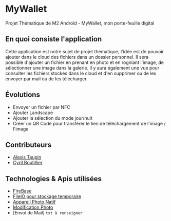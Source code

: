 # MyWallet
Projet Thématique de M2 Android - MyWallet, mon porte-feuille digital

## En quoi consiste l'application
Cette application est notre sujet de projet thématique, l'idée est de pouvoir ajouter dans le cloud des fichiers dans un dossier personnel. 
Il sera possible d'ajouter un fichier en prenant en photo et en rogniant l'image, de sélectionner une image dans la galerie.
Il y aura également une vue pour consulter les fichiers stockés dans le cloud et d'en supprimer ou de les envoyer par mail ou de les télécharger.

## Évolutions
- Envoyer un fichier par NFC
- Ajouter Landscape
- Ajouter la sélection du mode jour/nuit
- Créer un QR Code pour transférer le lien de téléchargement de l'image / l'image

## Contributeurs
- [Alexis Taupin](https://github.com/tauxis)
- [Cyril Boutillier](https://github.com/Boutillier-Cyril)

## Technologies & Apis utilisées
- [FireBase](https://firebase.google.com/)
- [FileIO pour stockage temporaire](https://www.file.io/)
- [Appareil Photo Natif](https://developer.android.com/training/camera/photobasics)
- [Modification Photo](https://stackoverflow.com/questions/46127064/capture-and-save-image-with-kotlin-in-android-studio)
- [Envoi de Mail] ```txt à renseigner```
